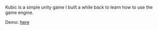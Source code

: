 Kubic is a simple unity game I built a while back to learn how to use the game engine.

Demo:
<a href="cubic.mp4">here</a>
